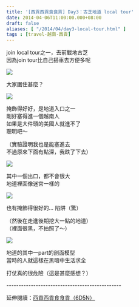 ```yaml
---
title: '[西貢西貢食食貢] Day3：古芝地道 local tour'
date: 2014-04-06T11:00:00.000+08:00
draft: false
aliases: [ "/2014/04/day3-local-tour.html" ]
tags : [travel-越南-西貢]
---
```


join local tour之一，去前戰地古芝  
因為join tour比自己搭車去方便多呢  

![](/images/saigon3a1.jpg)

大家圍住甚麼？  

![](/images/saigon3a2.jpg)

掩飾得好好，是地道入口之一  
剛好塞得進一個越南人  
如果是大件頭的美國人就進不了  
聰明吧～  
  
（實驗證明我也是能塞進去  
不過原來下面有點深，我跌了下去）  

![](/images/saigon3a3.jpg)

其中一個出口，都不會很大  
地道裡面像迷宮一樣的  

![](/images/saigon3a4.jpg)

也有掩飾得很好的... 陷阱（驚）  
  
（然後在走進後期挖大一點的地道）  
（裡面很黑，不拍照了～）  

![](/images/saigon3a.jpg)

地道的其中一part的剖面模型  
當時的人就這樣在黑暗中生活求全  
  
打仗真的很危險（這是甚麼感想？）  
  
\-----------------------------------------------  
  
延伸閱讀：[西貢西貢食食貢（6D5N）](https://hidie.net/saigon6d5n/)
